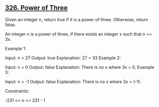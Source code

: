 ## [326. Power of Three](https://leetcode.com/problems/power-of-three/description/)

Given an integer n, return true if it is a power of three. Otherwise, return false.

An integer n is a power of three, if there exists an integer x such that n == 3x.


Example 1:

Input: n = 27
Output: true
Explanation: 27 = 33
Example 2:

Input: n = 0
Output: false
Explanation: There is no x where 3x = 0.
Example 3:

Input: n = -1
Output: false
Explanation: There is no x where 3x = (-1).


Constraints:

-231 <= n <= 231 - 1
